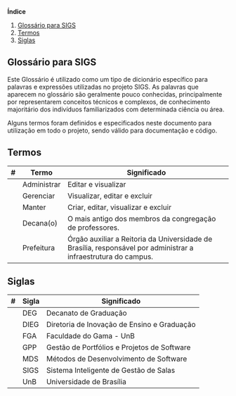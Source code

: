 **Índice**

1. [Glossário para SIGS](https://github.com/fga-gpp-mds/2017.1-SIGS/wiki/Gloss%C3%A1rio#Glossário-para-SIGS)
2. [Termos](https://github.com/fga-gpp-mds/2017.1-SIGS/wiki/Gloss%C3%A1rio#Termos)
3. [Siglas](https://github.com/fga-gpp-mds/2017.1-SIGS/wiki/Gloss%C3%A1rio#Siglas)

## Glossário para SIGS
Este Glossário é utilizado como um tipo de dicionário específico para palavras e expressões utilizadas no projeto SIGS. As palavras que aparecem no glossário são geralmente pouco conhecidas, principalmente por representarem conceitos técnicos e complexos, de conhecimento majoritário dos indivíduos familiarizados com determinada ciência ou área.

Alguns termos foram definidos e especificados neste documento para utilização em todo o projeto, sendo válido para documentação e código.

## Termos
|#|Termo|Significado|
|---|---|---|
||Administrar|Editar e visualizar|
||Gerenciar|Visualizar, editar e excluir|
||Manter|Criar, editar, visualizar e excluir|
||Decana(o)|O mais antigo dos membros da congregação de professores.|
||Prefeitura|Órgão auxiliar a Reitoria da Universidade de Brasília, responsável por administrar a infraestrutura do campus.|


## Siglas
|#|Sigla|Significado|
|---|---|---|
||DEG|Decanato de Graduação|
||DIEG|Diretoria de Inovação de Ensino e Graduação|
||FGA|Faculdade do Gama - UnB|
||GPP|Gestão de Portfólios e Projetos de Software|
||MDS|Métodos de Desenvolvimento de Software|
||SIGS|Sistema Inteligente de Gestão de Salas|
||UnB|Universidade de Brasília|
